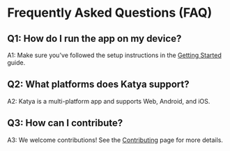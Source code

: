 
# Frequently Asked Questions (FAQ)

## Q1: How do I run the app on my device?
A1: Make sure you've followed the setup instructions in the [Getting Started](./Getting-Started) guide.

## Q2: What platforms does Katya support?
A2: Katya is a multi-platform app and supports Web, Android, and iOS.

## Q3: How can I contribute?
A3: We welcome contributions! See the [Contributing](./Contributing) page for more details.
